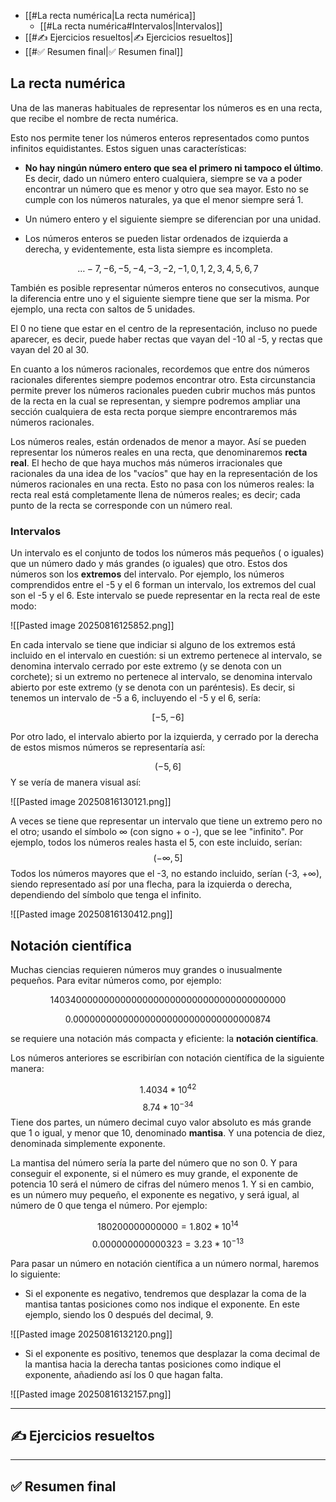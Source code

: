 - [[#La recta numérica|La recta numérica]]
	- [[#La recta numérica#Intervalos|Intervalos]]
- [[#✍️ Ejercicios resueltos|✍️ Ejercicios resueltos]]
- [[#✅ Resumen final|✅ Resumen final]]

## La recta numérica

Una de las maneras habituales de representar los números es en una recta, que recibe el nombre de recta numérica.

Esto nos permite tener los números enteros representados como puntos infinitos equidistantes. Estos siguen unas características:

- **No hay ningún número entero que sea el primero ni tampoco el último**. Es decir, dado un número entero cualquiera, siempre se va a poder encontrar un número que es menor y otro que sea mayor. Esto no se cumple con los números naturales, ya que el menor siempre será 1.

- Un número entero y el siguiente siempre se diferencian por una unidad.

- Los números enteros se pueden listar ordenados de izquierda a derecha, y evidentemente, esta lista siempre es incompleta.

$$
\dots -7, -6, -5, -4, -3, -2, -1, 0, 1, 2, 3, 4, 5, 6, 7
$$

También es posible representar números enteros no consecutivos, aunque la diferencia entre uno y el siguiente siempre tiene que ser la misma. Por ejemplo, una recta con saltos de 5 unidades.

El 0 no tiene que estar en el centro de la representación, incluso no puede aparecer, es decir, puede haber rectas que vayan del -10 al -5, y rectas que vayan del 20 al 30.

En cuanto a los números racionales, recordemos que entre dos números racionales diferentes siempre podemos encontrar otro. Esta circunstancia permite prever los números racionales pueden cubrir muchos más puntos de la recta en la cual se representan, y siempre podremos ampliar una sección cualquiera de esta recta porque siempre encontraremos más números racionales.

Los números reales, están ordenados de menor a mayor. Así se pueden representar los números reales en una recta, que denominaremos **recta real**. El hecho de que haya muchos más números irracionales que racionales da una idea de los "vacíos" que hay en la representación de los números racionales en una recta. Esto no pasa con los números reales: la recta real está completamente llena de números reales; es decir; cada punto de la recta se corresponde con un número real.

### Intervalos

Un intervalo es el conjunto de todos los números más pequeños ( o iguales) que un número dado y más grandes (o iguales) que otro. Estos dos números son los **extremos** del intervalo. Por ejemplo, los números comprendidos entre el -5 y el 6 forman un intervalo, los extremos del cual son el -5 y el 6. Este intervalo se puede representar en la recta real de este modo:

![[Pasted image 20250816125852.png]]

En cada intervalo se tiene que indiciar si alguno de los extremos está incluido en el intervalo en cuestión: si un extremo pertenece al intervalo, se denomina intervalo cerrado por este extremo (y se denota con un corchete); si un extremo no pertenece al intervalo, se denomina intervalo abierto por este extremo (y se denota con un paréntesis). Es decir, si tenemos un intervalo de -5 a 6, incluyendo el -5 y el 6, sería:

$$
[-5, -6]
$$

Por otro lado, el intervalo abierto por la izquierda, y cerrado por la derecha de estos mismos números se representaría así:

$$
(-5, 6]
$$
Y se vería de manera visual así:

![[Pasted image 20250816130121.png]]

A veces se tiene que representar un intervalo que tiene un extremo pero no el otro; usando el símbolo ∞ (con signo + o -), que se lee "infinito". Por ejemplo, todos los números reales hasta el 5, con este incluido, serían:
$$(-∞, 5]$$
Todos los números mayores que el -3, no estando incluido, serían (-3, +∞), siendo representado así por una flecha, para la izquierda o derecha, dependiendo del símbolo que tenga el infinito.

![[Pasted image 20250816130412.png]]


## Notación científica

Muchas ciencias requieren números muy grandes o inusualmente pequeños. Para evitar números como, por ejemplo:

$$
1403400000000000000000000000000000000000000
$$

$$
0.000000000000000000000000000000000874
$$

se requiere una notación más compacta y eficiente: la **notación científica**.

Los números anteriores se escribirían con notación científica de la siguiente manera:

$$
1.4034 * 10^{42}
$$
$$
8.74 * 10^{-34}
$$
Tiene dos partes, un número decimal cuyo valor absoluto es más grande que 1 o igual, y menor que 10, denominado **mantisa**. Y una potencia de diez, denominada simplemente exponente.

La mantisa del número sería la parte del número que no son 0. Y para conseguir el exponente, si el número es muy grande, el exponente de potencia 10 será el número de cifras del número menos 1. Y si en cambio, es un número muy pequeño, el exponente es negativo, y será igual, al número de 0 que tenga el número. Por ejemplo:

$$
180200000000000 = 1.802 * 10^{14}
$$
$$
0.000000000000323 = 3.23 * 10^{-13}
$$

Para pasar un número en notación científica a un número normal, haremos lo siguiente:

- Si el exponente es negativo, tendremos que desplazar la coma de la mantisa tantas posiciones como nos indique el exponente. En este ejemplo, siendo los 0 después del decimal, 9.

![[Pasted image 20250816132120.png]]

- Si el exponente es positivo, tenemos que desplazar la coma decimal de la mantisa hacia la derecha tantas posiciones como indique el exponente, añadiendo así los 0 que hagan falta.

![[Pasted image 20250816132157.png]]



---

## ✍️ Ejercicios resueltos

---

## ✅ Resumen final
